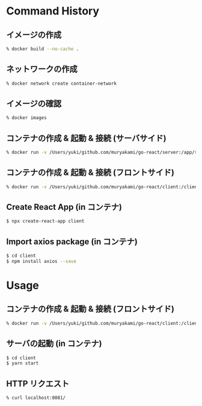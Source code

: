 # Command History

## イメージの作成
``` sh
% docker build --no-cache .
```

## ネットワークの作成
``` sh
% docker network create container-network
```

## イメージの確認
``` sh
% docker images
```

## コンテナの作成 & 起動 & 接続 (サーバサイド)
``` sh
% docker run -v /Users/yuki/github.com/muryakami/go-react/server:/app/server --network container-network -p 8080:9000 -it [IMAGE] bash
```

## コンテナの作成 & 起動 & 接続 (フロントサイド)
``` sh
% docker run -v /Users/yuki/github.com/muryakami/go-react/client:/client --network container-network -p 8081:9001 -it [IMAGE] ash
```

## Create React App (in コンテナ)
``` sh
$ npx create-react-app client
```

## Import axios package (in コンテナ)
``` sh
$ cd client
$ npm install axios --save
```

# Usage

## コンテナの作成 & 起動 & 接続 (フロントサイド)
``` sh
% docker run -v /Users/yuki/github.com/muryakami/go-react/client:/client --network container-network -p 8081:3000 -it [IMAGE] ash
```

## サーバの起動 (in コンテナ)
``` sh
$ cd client
$ yarn start
```

## HTTP リクエスト
```
% curl localhost:8081/
```
